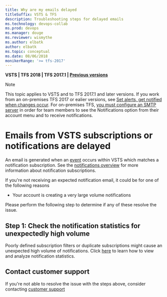 ```yaml
---
title: Why are my emails delayed
titleSuffix: VSTS & TFS 
description: Troubleshooting steps for delayed emails
ms.technology: devops-collab
ms.prod: devops
ms.manager: douge
ms.reviewer: wismythe
ms.author: elbatk
author: elbatk
ms.topic: conceptual
ms.date: 08/06/2018  
monikerRange: '>= tfs-2017'
---
```


<b>VSTS | TFS 2018 | TFS 2017.1 | [Previous versions](../work/track/alerts-and-notifications.md)</b> 

> [!NOTE]  
> This topic applies to VSTS and to TFS 2017.1 and later versions. If you work from an on-premises TFS 2017 or ealier versions, see [Set alerts, get notified when changes occur](../work/track/alerts-and-notifications.md). For on-premises TFS, [you must configure an SMTP server](/tfs/server/admin/setup-customize-alerts) in order for team members to see the Notifications option from their account menu and to receive notifications.

# Emails from VSTS subscriptions or notifications are delayed
An email is generated when an [event](oob-supported-event-types.md) occurs within VSTS which matches a notification subscription. See the [notifications overview](about-notifications.md) for more information about notification subscriptions.

If you're not receiving an expected notification email, it could be for one of the following reasons
* Your account is creating a very large volume notifications

Please perform the following step to determine if any of these resolve the issue.

## Step 1: Check the notification statistics for unexpectedly high volume
Poorly defined subscription filters or duplicate subscriptions might cause an unexpected high volume of notifications.  Click [here](howto-view-acount-notification-statistics) to learn how to view and analyze notification statistics.

## Contact customer support
If you're not able to resolve the issue with the steps above, consider contacting [customer support](troubleshoot-contact-support.md)